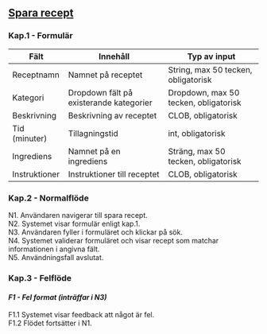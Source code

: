 ## <u>Spara recept</u>
### Kap.1 - Formulär 
| Fält                       	| Innehåll                     	| Typ av input                             	|
|----------------------------	|------------------------------	|------------------------------------------	|
| Receptnamn 	| Namnet på receptet          	| String, max 50 tecken, obligatorisk      	|
| Kategori          	| Dropdown fält på existerande kategorier            	| Dropdown, max 50 tecken, obligatorisk      |
| Beskrivning         	| Beskrivning av receptet     	| CLOB, obligatorisk      	|
| Tid (minuter)        	| Tillagningstid     	| int, obligatorisk      	|
| Ingrediens              	| Namnet på en ingrediens           	| Sträng, max 50 tecken, obligatorisk      	|
| Instruktioner        	| Instruktioner till receptet    	| CLOB, obligatorisk      	|


### Kap.2 - Normalflöde
N1. Användaren navigerar till spara recept. <br>
N2. Systemet visar formulär enligt kap.1. <br>
N3. Användaren fyller i formuläret och klickar på sök. <br>
N4. Systemet validerar formuläret och visar recept som matchar informationen i angivna fält. <br>
N5. Användningsfall avslutat. <br>

### Kap.3 - Felflöde
#### ***F1 - Fel format (inträffar i N3)***
F1.1 Systemet visar feedback att något är fel. <br>
F1.2 Flödet fortsätter i N1. <br>